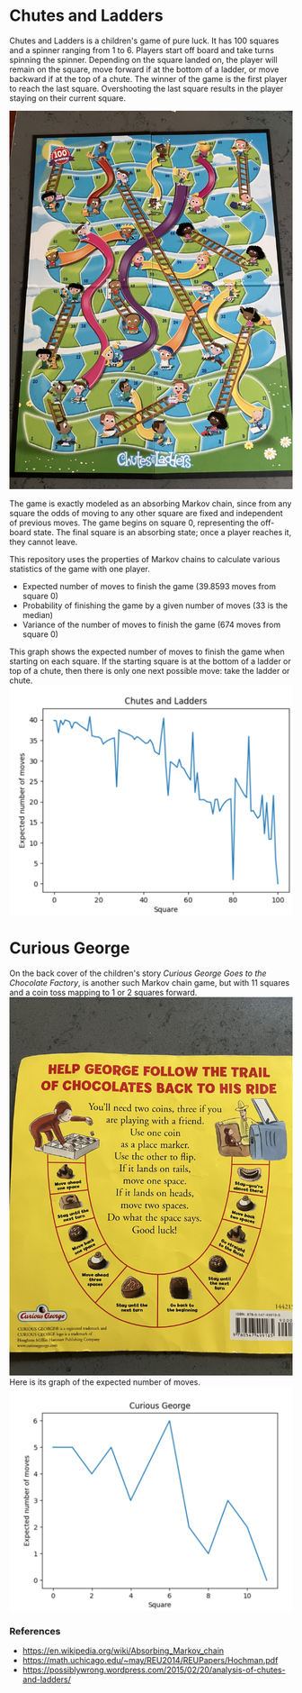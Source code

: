 
# Chutes and Ladders

Chutes and Ladders is a children's game of pure luck. It has 100 squares and a spinner ranging from 1 to 6.
Players start off board and take turns spinning the spinner.
Depending on the square landed on, the player will remain on the square, move forward if at the bottom of a ladder, or move backward if at the top of a chute.
The winner of the game is the first player to reach the last square. Overshooting the last square results in the player staying on their current square.

![chutes_and_ladders.jpg](img/chutes_and_ladders.jpg)

The game is exactly modeled as an absorbing Markov chain, since from any square the odds of moving to any other square are fixed and independent of previous moves.
The game begins on square 0, representing the off-board state.
The final square is an absorbing state; once a player reaches it, they cannot leave.

This repository uses the properties of Markov chains to calculate various statistics of the game with one player.
* Expected number of moves to finish the game (39.8593 moves from square 0)
* Probability of finishing the game by a given number of moves (33 is the median)
* Variance of the number of moves to finish the game (674 moves from square 0)

This graph shows the expected number of moves to finish the game when starting on each square. If the starting square is at the bottom of a ladder or top of a chute, then there is only one next possible move: take the ladder or chute.   
![chutes_and_ladders_expected_moves.png](img/chutes_and_ladders_expected_moves.png)

# Curious George

On the back cover of the children's story *Curious George Goes to the Chocolate Factory*, is another such Markov chain game, but with 11 squares and a coin toss mapping to 1 or 2 squares forward.
![curious_george.jpg](img/curious_george.jpg)
Here is its graph of the expected number of moves.
![curious_george_expected_moves.png](img/curious_george_expected_moves.png)
### References
* https://en.wikipedia.org/wiki/Absorbing_Markov_chain
* https://math.uchicago.edu/~may/REU2014/REUPapers/Hochman.pdf
* https://possiblywrong.wordpress.com/2015/02/20/analysis-of-chutes-and-ladders/

